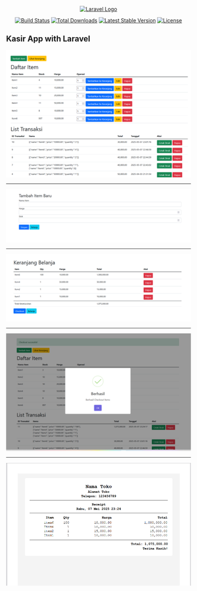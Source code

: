 <p align="center"><a href="https://laravel.com" target="_blank"><img src="https://raw.githubusercontent.com/laravel/art/master/logo-lockup/5%20SVG/2%20CMYK/1%20Full%20Color/laravel-logolockup-cmyk-red.svg" width="400" alt="Laravel Logo"></a></p>

<p align="center">
<a href="https://github.com/laravel/framework/actions"><img src="https://github.com/laravel/framework/workflows/tests/badge.svg" alt="Build Status"></a>
<a href="https://packagist.org/packages/laravel/framework"><img src="https://img.shields.io/packagist/dt/laravel/framework" alt="Total Downloads"></a>
<a href="https://packagist.org/packages/laravel/framework"><img src="https://img.shields.io/packagist/v/laravel/framework" alt="Latest Stable Version"></a>
<a href="https://packagist.org/packages/laravel/framework"><img src="https://img.shields.io/packagist/l/laravel/framework" alt="License"></a>
</p>

## Kasir App with Laravel

<p align="center">
<img src="https://github.com/syaifulkiara/kasir-app/blob/master/hal1.png">
  <hr>
<img src="https://github.com/syaifulkiara/kasir-app/blob/master/hal2.png">
  <hr>
<img src="https://github.com/syaifulkiara/kasir-app/blob/master/hal3.png">
  <hr>
<img src="https://github.com/syaifulkiara/kasir-app/blob/master/hal4.png">
  <hr>
<img src="https://github.com/syaifulkiara/kasir-app/blob/master/hal5.png">
</p>
